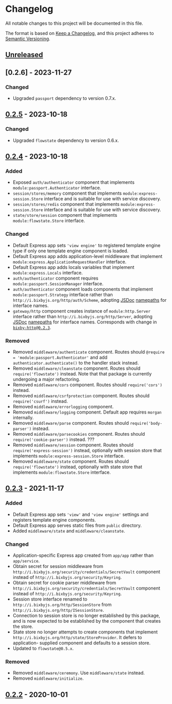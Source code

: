 # Changelog
All notable changes to this project will be documented in this file.

The format is based on [Keep a Changelog](https://keepachangelog.com/en/1.0.0/),
and this project adheres to [Semantic Versioning](https://semver.org/spec/v2.0.0.html).

## [Unreleased]

## [0.2.6] - 2023-11-27
### Changed
- Upgraded `passport` dependency to version 0.7.x.

## [0.2.5] - 2023-10-18
### Changed
- Upgraded `flowstate` dependency to version 0.6.x.

## [0.2.4] - 2023-10-18
### Added
- Exposed `auth/authenticator` component that implements `module:passport.Authenticator`
interface.
- `session/stores/memory` component that implements `module:express-session.Store`
interface and is suitable for use with service discovery.
- `session/stores/redis` component that implements `module:express-session.Store`
interface and is suitable for use with service discovery.
- `state/store/session` component that implements `module:flowstate.Store` interface.

### Changed
- Default Express app sets `'view engine'` to registered template engine type if
only one template engine component is loaded.
- Default Express app adds application-level middleware that implement `module:express.ApplicationRequestHandler` interface.
- Default Express app adds locals variables that implement
`module:express.Locals` interface.
- `auth/authenticator` component requires `module:passport.SessionManager`
interface.
- `auth/authenticator` component loads components that implement `module:passport.Strategy`
interface rather than `http://i.bixbyjs.org/http/auth/Scheme`, adopting [JSDoc](https://jsdoc.app/) [namepaths](https://jsdoc.app/about-namepaths.html) for interface names.
- `gateway/http` component creates instance of `module:http.Server` interface
rather than `http://i.bixbyjs.org/http/Server`, adopting [JSDoc](https://jsdoc.app/) [namepaths](https://jsdoc.app/about-namepaths.html) for interface names.
Corresponds with change in [`bixby-http@0.2.3`](https://github.com/bixbyjs/bixby-http/tree/v0.2.3).

### Removed
- Removed `middleware/authenticate` component.  Routes should `@require = 'module:passport.Authenticator'`
and add `authenticator.authenticate()` to the handler stack instead.
- Removed `middleware/cleanstate` component.  Routes should `require('flowstate')`
instead.  Note that that package is currently undergoing a major refactoring.
- Removed `middleware/cors` component.  Routes should `require('cors')` instead.
- Removed `middleware/csrfprotection` component.  Routes should `require('csurf')`
instead.
- Removed `middleware/errorlogging` component.
- Removed `middleware/logging` component.  Default app requires `morgan` internally.
- Removed `middleware/parse` component.  Routes should `require('body-parser')`
instead.
- Removed `middleware/parsecookies` component.  Routes should `require('cookie-parser')`
instead. ???
- Removed `middleware/session` component.  Routes should `require('express-session')`
instead, optionally with session store that implements `module:express-session.Store`
interface.
- Removed `middleware/state` component.  Routes should `require('flowstate')`
instead, optionally with state store that implements `module:flowstate.Store`
interface.

## [0.2.3] - 2021-11-17
### Added
- Default Express app sets `'view'` and `'view engine'` settings and registers
template engine components.
- Default Express app serves static files from `public` directory.
- Added `middleware/state` and `middleware/cleanstate`.

### Changed
- Application-specific Express app created from `app/app` rather than
`app/service`.
- Obtain secret for session middleware from `http://i.bixbyjs.org/security/credentials/SecretVault`
component instead of `http://i.bixbyjs.org/security/Keyring`.
- Obtain secret for cookie parser middleware from `http://i.bixbyjs.org/security/credentials/SecretVault`
component instead of `http://i.bixbyjs.org/security/Keyring`.
- Session store interface renamed to `http://i.bixbyjs.org/http/SessionStore` from
`http://i.bixbyjs.org/http/ISessionStore`.
- Connection to session store is no longer established by this package, and is
now expected to be established by the component that creates the store.
- State store no longer attempts to create components that implement
`http://i.bixbyjs.org/http/state/StoreProvider`.  It defers to application-
supplied component and defaults to a session store.
- Updated to `flowstate@0.5.x`.

### Removed
- Removed `middleware/ceremony`.  Use `middleware/state` instead.
- Removed `middleware/initialize`.

## [0.2.2] - 2020-10-01

[Unreleased]: https://github.com/bixbyjs/bixby-express/compare/v0.2.5...HEAD
[0.2.5]: https://github.com/bixbyjs/bixby-express/compare/v0.2.4...v0.2.5
[0.2.4]: https://github.com/bixbyjs/bixby-express/compare/v0.2.3...v0.2.4
[0.2.3]: https://github.com/bixbyjs/bixby-express/compare/v0.2.2...v0.2.3
[0.2.2]: https://github.com/bixbyjs/bixby-express/compare/v0.2.1...v0.2.2
